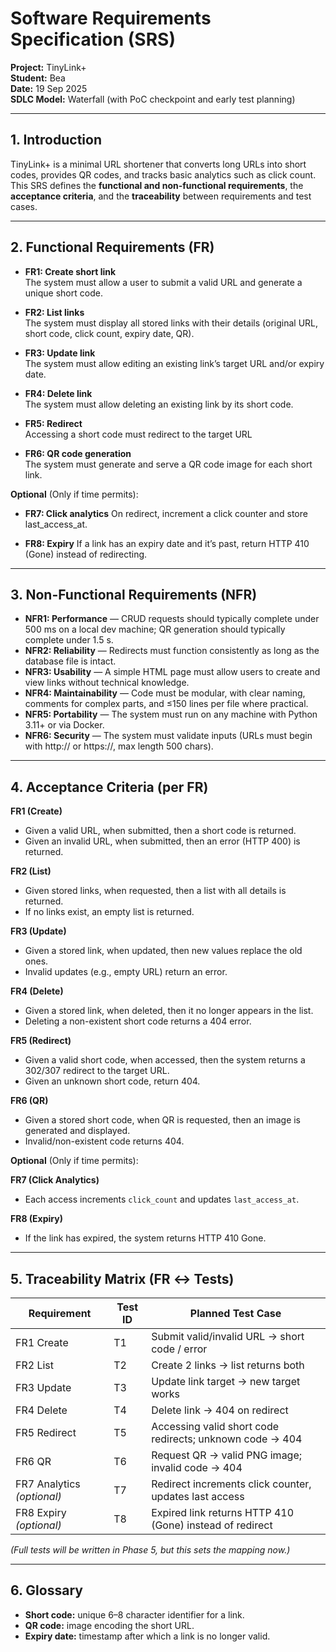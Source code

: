 # Software Requirements Specification (SRS)

**Project:** TinyLink+  
**Student:** Bea  
**Date:** 19 Sep 2025  
**SDLC Model:** Waterfall (with PoC checkpoint and early test planning)  

---

## 1. Introduction

TinyLink+ is a minimal URL shortener that converts long URLs into short codes, provides QR codes, and tracks basic analytics such as click count.  
This SRS defines the **functional and non-functional requirements**, the **acceptance criteria**, and the **traceability** between requirements and test cases.  

---

## 2. Functional Requirements (FR)

- **FR1: Create short link**  
  The system must allow a user to submit a valid URL and generate a unique short code.  

- **FR2: List links**  
  The system must display all stored links with their details (original URL, short code, click count, expiry date, QR).  

- **FR3: Update link**  
  The system must allow editing an existing link’s target URL and/or expiry date.  

- **FR4: Delete link**  
  The system must allow deleting an existing link by its short code.  

- **FR5: Redirect**  
  Accessing a short code must redirect to the target URL

- **FR6: QR code generation**  
  The system must generate and serve a QR code image for each short link.  

**Optional** (Only if time permits):

- **FR7: Click analytics** 
  On redirect, increment a click counter and store last_access_at.

- **FR8: Expiry** 
  If a link has an expiry date and it’s past, return HTTP 410 (Gone) instead of redirecting.

---

## 3. Non-Functional Requirements (NFR)

- **NFR1: Performance** — CRUD requests should typically complete under 500 ms on a local dev machine; QR generation should typically complete under 1.5 s. 
- **NFR2: Reliability** — Redirects must function consistently as long as the database file is intact.  
- **NFR3: Usability** — A simple HTML page must allow users to create and view links without technical knowledge.  
- **NFR4: Maintainability** — Code must be modular, with clear naming, comments for complex parts, and ≤150 lines per file where practical.  
- **NFR5: Portability** — The system must run on any machine with Python 3.11+ or via Docker.  
- **NFR6: Security** — The system must validate inputs (URLs must begin with http:// or https://, max length 500 chars).  

---

## 4. Acceptance Criteria (per FR)

**FR1 (Create)**  
- Given a valid URL, when submitted, then a short code is returned.  
- Given an invalid URL, when submitted, then an error (HTTP 400) is returned.  

**FR2 (List)**  
- Given stored links, when requested, then a list with all details is returned.  
- If no links exist, an empty list is returned.  

**FR3 (Update)**  
- Given a stored link, when updated, then new values replace the old ones.  
- Invalid updates (e.g., empty URL) return an error.  

**FR4 (Delete)**  
- Given a stored link, when deleted, then it no longer appears in the list.  
- Deleting a non-existent short code returns a 404 error.  

**FR5 (Redirect)** 
- Given a valid short code, when accessed, then the system returns a 302/307 redirect to the target URL.
- Given an unknown short code, return 404.

**FR6 (QR)**  
- Given a stored short code, when QR is requested, then an image is generated and displayed.  
- Invalid/non-existent code returns 404.  

**Optional** (Only if time permits):

**FR7 (Click Analytics)**
- Each access increments `click_count` and updates `last_access_at`.  

**FR8 (Expiry)** 
- If the link has expired, the system returns HTTP 410 Gone.  

---

## 5. Traceability Matrix (FR ↔ Tests)

| Requirement   | Test ID | Planned Test Case                                |
|---------------|---------|--------------------------------------------------|
| FR1 Create    | T1      | Submit valid/invalid URL → short code / error    |
| FR2 List      | T2      | Create 2 links → list returns both               |
| FR3 Update    | T3      | Update link target → new target works            |
| FR4 Delete    | T4      | Delete link → 404 on redirect                    |
| FR5 Redirect  | T5      | Accessing valid short code redirects; unknown code → 404 |
| FR6 QR        | T6      | Request QR → valid PNG image; invalid code → 404 |
| FR7 Analytics *(optional)* | T7 | Redirect increments click counter, updates last access |
| FR8 Expiry *(optional)*    | T8 | Expired link returns HTTP 410 (Gone) instead of redirect |


*(Full tests will be written in Phase 5, but this sets the mapping now.)*  

---

## 6. Glossary

- **Short code:** unique 6–8 character identifier for a link.  
- **QR code:** image encoding the short URL.  
- **Expiry date:** timestamp after which a link is no longer valid.  
